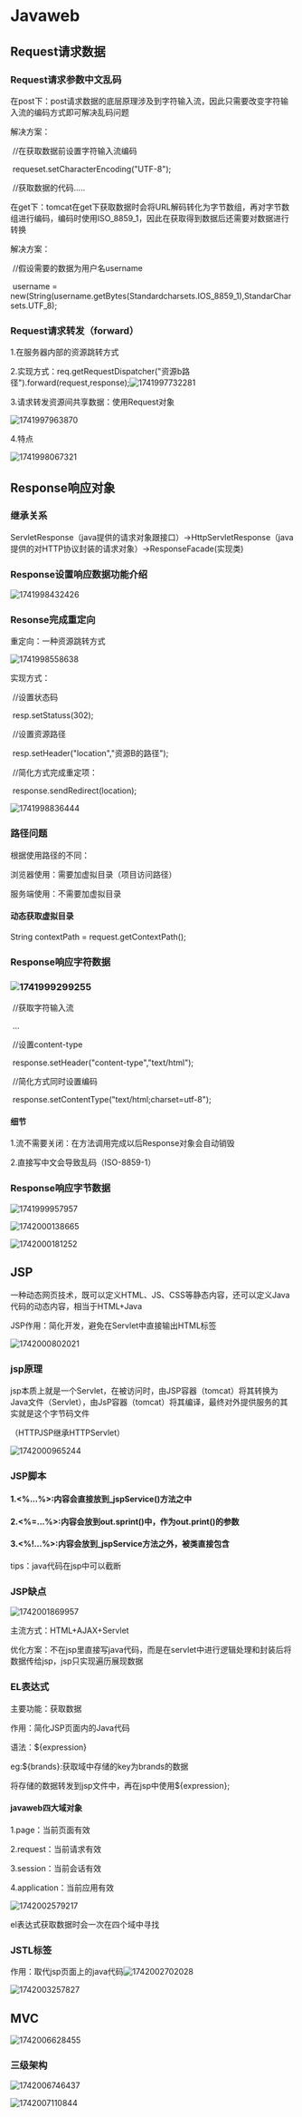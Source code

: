 # Javaweb

## Request请求数据

### Request请求参数中文乱码

在post下：post请求数据的底层原理涉及到字符输入流，因此只需要改变字符输入流的编码方式即可解决乱码问题

解决方案：

​	//在获取数据前设置字符输入流编码

​	requeset.setCharacterEncoding("UTF-8");

​	//获取数据的代码.....



在get下：tomcat在get下获取数据时会将URL解码转化为字节数组，再对字节数组进行编码，编码时使用ISO_8859_1，因此在获取得到数据后还需要对数据进行转换

解决方案：

​	//假设需要的数据为用户名username

​	username = new(String(username.getBytes(Standardcharsets.IOS_8859_1),StandarCharsets.UTF_8);

### Request请求转发（forward）

1.在服务器内部的资源跳转方式

2.实现方式：req.getRequestDispatcher("资源b路径").forward(request,response);![1741997732281](C:\Users\Pumpkin\AppData\Roaming\Typora\typora-user-images\1741997732281.png)

3.请求转发资源间共享数据：使用Request对象

![1741997963870](C:\Users\Pumpkin\AppData\Roaming\Typora\typora-user-images\1741997963870.png)

4.特点

![1741998067321](C:\Users\Pumpkin\AppData\Roaming\Typora\typora-user-images\1741998067321.png)

## Response响应对象

### 继承关系

ServletResponse（java提供的请求对象跟接口）->HttpServletResponse（java提供的对HTTP协议封装的请求对象）->ResponseFacade(实现类)

### Response设置响应数据功能介绍

![1741998432426](C:\Users\Pumpkin\AppData\Roaming\Typora\typora-user-images\1741998432426.png)

### Resonse完成重定向

重定向：一种资源跳转方式

![1741998558638](C:\Users\Pumpkin\AppData\Roaming\Typora\typora-user-images\1741998558638.png)

实现方式：

​	//设置状态码

​	resp.setStatuss(302);

​	//设置资源路径

​	resp.setHeader("location","资源B的路径");



​	//简化方式完成重定项：

​	response.sendRedirect(location);

![1741998836444](C:\Users\Pumpkin\AppData\Roaming\Typora\typora-user-images\1741998836444.png)

### 路径问题

根据使用路径的不同：

浏览器使用：需要加虚拟目录（项目访问路径）

服务端使用：不需要加虚拟目录

#### 动态获取虚拟目录

String contextPath = request.getContextPath();

### Response响应字符数据

### ![1741999299255](C:\Users\Pumpkin\AppData\Roaming\Typora\typora-user-images\1741999299255.png)

​	//获取字符输入流

​	...

​	//设置content-type

​	response.setHeader("content-type","text/html");

​	//简化方式同时设置编码

​	response.setContentType("text/html;charset=utf-8");

#### 细节

1.流不需要关闭：在方法调用完成以后Response对象会自动销毁

2.直接写中文会导致乱码（ISO-8859-1）

### Response响应字节数据

![1741999957957](C:\Users\Pumpkin\AppData\Roaming\Typora\typora-user-images\1741999957957.png)

![1742000138665](C:\Users\Pumpkin\AppData\Roaming\Typora\typora-user-images\1742000138665.png)

![1742000181252](C:\Users\Pumpkin\AppData\Roaming\Typora\typora-user-images\1742000181252.png)

## JSP

一种动态网页技术，既可以定义HTML、JS、CSS等静态内容，还可以定义Java代码的动态内容，相当于HTML+Java

JSP作用：简化开发，避免在Servlet中直接输出HTML标签

![1742000802021](C:\Users\Pumpkin\AppData\Roaming\Typora\typora-user-images\1742000802021.png)

### jsp原理

jsp本质上就是一个Servlet，在被访问时，由JSP容器（tomcat）将其转换为Java文件（Servlet），由JsP容器（tomcat）将其编译，最终对外提供服务的其实就是这个字节码文件

（HTTPJSP继承HTTPServlet）

![1742000965244](C:\Users\Pumpkin\AppData\Roaming\Typora\typora-user-images\1742000965244.png)

### JSP脚本

#### 1.<%...%>:内容会直接放到_jspService()方法之中

#### 2.<%=...%>:内容会放到out.sprint()中，作为out.print()的参数

#### 3.<%!...%>:内容会放到_jspService方法之外，被类直接包含

tips：java代码在jsp中可以截断

### JSP缺点

![1742001869957](C:\Users\Pumpkin\AppData\Roaming\Typora\typora-user-images\1742001869957.png)

主流方式：HTML+AJAX+Servlet

优化方案：不在jsp里直接写java代码，而是在servlet中进行逻辑处理和封装后将数据传给jsp，jsp只实现遍历展现数据

### EL表达式

主要功能：获取数据

作用：简化JSP页面内的Java代码

语法：${expression}

eg:${brands}:获取域中存储的key为brands的数据

将存储的数据转发到jsp文件中，再在jsp中使用${expression};

#### javaweb四大域对象

1.page：当前页面有效

2.request：当前请求有效

3.session：当前会话有效

4.application：当前应用有效

![1742002579217](C:\Users\Pumpkin\AppData\Roaming\Typora\typora-user-images\1742002579217.png)

el表达式获取数据时会一次在四个域中寻找

### JSTL标签

作用：取代jsp页面上的java代码![1742002702028](C:\Users\Pumpkin\AppData\Roaming\Typora\typora-user-images\1742002702028.png)

![1742003257827](C:\Users\Pumpkin\AppData\Roaming\Typora\typora-user-images\1742003257827.png)

## MVC

![1742006628455](C:\Users\Pumpkin\AppData\Roaming\Typora\typora-user-images\1742006628455.png)

### 三级架构

![1742006746437](C:\Users\Pumpkin\AppData\Roaming\Typora\typora-user-images\1742006746437.png)

![1742007110844](C:\Users\Pumpkin\AppData\Roaming\Typora\typora-user-images\1742007110844.png)

